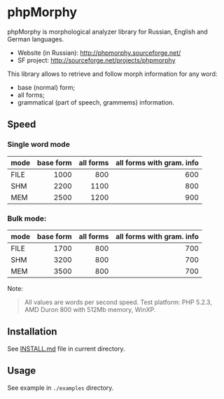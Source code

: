phpMorphy
========

phpMorphy is morphological analyzer library for Russian, English and German languages.

 * Website (in Russian): http://phpmorphy.sourceforge.net/
 * SF project: http://sourceforge.net/projects/phpmorphy


This library allows to retrieve and follow morph information for any word:
 * base (normal) form;
 * all forms;
 * grammatical (part of speech, grammems) information.

## Speed
### Single word mode

| mode          | base form       | all forms     | all forms with gram. info |
|:------------- | ---------------:| -------------:| -------------------------:|
| FILE          | 1000            |  800          | 600                       |
| SHM           | 2200            | 1100          | 800                       |
| MEM           | 2500            | 1200          | 900                       |


### Bulk mode:

| mode          | base form       | all forms     | all forms with gram. info |
|:------------- | ---------------:| -------------:| -------------------------:|
| FILE          | 1700            | 800           | 700                       |
| SHM           | 3200            | 800           | 700                       |
| MEM           | 3500            | 800           | 700                       |


Note: 
> All values are words per second speed.
> Test platform: PHP 5.2.3, AMD Duron 800 with 512Mb memory, WinXP.


## Installation

See [INSTALL.md](INSTALL.md) file in current directory.

## Usage

See example in `./examples` directory.
